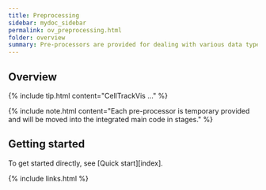 ```yaml
---
title: Preprocessing
sidebar: mydoc_sidebar
permalink: ov_preprocessing.html
folder: overview
summary: Pre-processors are provided for dealing with various data types. 
---
```


## Overview

{% include tip.html content="CellTrackVis ..." %}

{% include note.html content="Each pre-processor is temporary provided and will be moved into the integrated main code in stages." %}

## Getting started

To get started directly, see [Quick start][index].

{% include links.html %}
